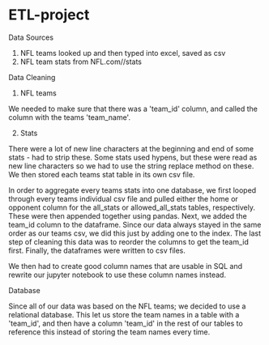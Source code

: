 # ETL-project
Data Sources
1. NFL teams looked up and then typed into excel, saved as csv
2. NFL team stats from NFL.com/<team-name>/stats
    
    
    
Data Cleaning 

1. NFL teams

We needed to make sure that there was a 'team_id' column, and called the column with the teams 'team_name'.

2. Stats

There were a lot of new line characters at the beginning and end of some stats - had to strip these.
Some stats used hypens, but these were read as new line characters so we had to use the string replace method on these.
 We then stored each teams stat table in its own csv file.
        
 In order to aggregate every teams stats into one database, we first looped through every teams individual csv file and pulled either the home or opponent column for the all_stats or allowed_all_stats tables, respectively. These were then appended together using pandas. Next, we added the team_id column to the dataframe. Since our data always stayed in the same order as our teams csv, we did this just by adding one to the index. The last step of cleaning this data was to reorder the columns to get the team_id first. Finally, the dataframes were written to csv files.

We then had to create good column names that are usable in SQL and rewrite our jupyter notebook to use these column names instead.
        
        
Database

Since all of our data was based on the NFL teams; we decided to use a relational database. This let us store the team names in a table with a 'team_id', and then have a column 'team_id' in the rest of our tables to reference this instead of storing the team names every time.
